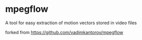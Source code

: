 # mpegflow
A tool for easy extraction of motion vectors stored in video files

forked from https://github.com/vadimkantorov/mpegflow
